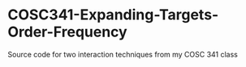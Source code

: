 # COSC341-Expanding-Targets-Order-Frequency
Source code for two interaction techniques from my COSC 341 class
